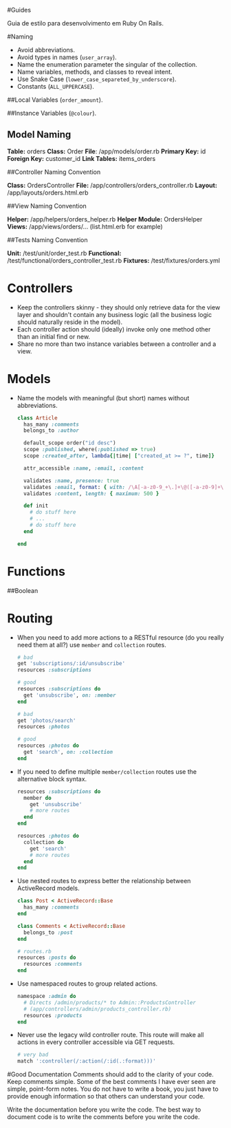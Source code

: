 #Guides 

Guia de estilo para desenvolvimento em Ruby On Rails.

#Naming 

* Avoid abbreviations.
* Avoid types in names (`user_array`).
* Name the enumeration parameter the singular of the collection.
* Name variables, methods, and classes to reveal intent.
* Use Snake Case  (`lower_case_separeted_by_underscore`).
* Constants (`ALL_UPPERCASE`).

##Local Variables
(`order_amount`).

##Instance Variables
(`@colour`).


## Model Naming 
**Table:** orders
**Class:** Order
**File**: /app/models/order.rb
**Primary Key:** id
**Foreign Key:** customer_id
**Link Tables:** items_orders

##Controller Naming Convention

**Class:** OrdersController
**File:** /app/controllers/orders_controller.rb
**Layout:** /app/layouts/orders.html.erb

##View Naming Convention

**Helper:** /app/helpers/orders_helper.rb
**Helper Module:** OrdersHelper
**Views:** /app/views/orders/… (list.html.erb for example)

##Tests Naming Convention

**Unit:** /test/unit/order_test.rb
**Functional:** /test/functional/orders_controller_test.rb
**Fixtures:** /test/fixtures/orders.yml



# Controllers

* Keep the controllers skinny - they should only retrieve data for the
  view layer and shouldn't contain any business logic (all the
  business logic should naturally reside in the model).
* Each controller action should (ideally) invoke only one method other
  than an initial find or new.
* Share no more than two instance variables between a controller and a view.



# Models

* Name the models with meaningful (but short) names without
abbreviations.


    ```Ruby
    class Article
      has_many :comments
      belongs_to :author

      default_scope order("id desc")
      scope :published, where(:published => true)
      scope :created_after, lambda{|time| ["created_at >= ?", time]}

      attr_accessible :name, :email, :content

      validates :name, presence: true
      validates :email, format: { with: /\A[-a-z0-9_+\.]+\@([-a-z0-9]+\.)+[a-z0-9]{2,4}\z/i }
      validates :content, length: { maximum: 500 }

      def init
        # do stuff here
        # ...
        # do stuff here
      end

    end
    ```

# Functions

##Boolean

# Routing

* When you need to add more actions to a RESTful resource (do you
  really need them at all?) use `member` and `collection` routes.

    ```Ruby
    # bad
    get 'subscriptions/:id/unsubscribe'
    resources :subscriptions

    # good
    resources :subscriptions do
      get 'unsubscribe', on: :member
    end

    # bad
    get 'photos/search'
    resources :photos

    # good
    resources :photos do
      get 'search', on: :collection
    end
    ```

* If you need to define multiple `member/collection` routes use the
  alternative block syntax.

    ```Ruby
    resources :subscriptions do
      member do
        get 'unsubscribe'
        # more routes
      end
    end

    resources :photos do
      collection do
        get 'search'
        # more routes
      end
    end
    ```

* Use nested routes to express better the relationship between
  ActiveRecord models.

    ```Ruby
    class Post < ActiveRecord::Base
      has_many :comments
    end

    class Comments < ActiveRecord::Base
      belongs_to :post
    end

    # routes.rb
    resources :posts do
      resources :comments
    end
    ```

* Use namespaced routes to group related actions.

    ```Ruby
    namespace :admin do
      # Directs /admin/products/* to Admin::ProductsController
      # (app/controllers/admin/products_controller.rb)
      resources :products
    end
    ```

* Never use the legacy wild controller route. This route will make all
  actions in every controller accessible via GET requests.

    ```Ruby
    # very bad
    match ':controller(/:action(/:id(.:format)))'
    ```

#Good Documentation
Comments should add to the clarity of your code. 
Keep comments simple. Some of the best comments I have ever seen are simple, point-form notes. You do not have to write a book, you just have to provide enough information so that others can understand your code.

Write the documentation before you write the code. The best way to document code is to write the comments before you write the code.





